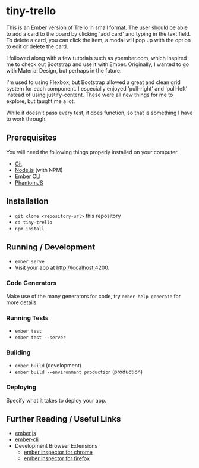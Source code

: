 # tiny-trello

This is an Ember version of Trello in small format. The user should be able to add a card to the board by clicking 'add card' and typing in the text field. To delete a card, you can click the item, a modal will pop up with the option to edit or delete the card. 

I followed along with a few tutorials such as yoember.com, which inspired me to check out Bootstrap and use it with Ember. Originally, I wanted to go with Material Design, but perhaps in the future. 

I'm used to using Flexbox, but Bootstrap allowed a great and clean grid system for each component. I especially enjoyed 'pull-right' and 'pull-left' instead of using justify-content. These were all new things for me to explore, but taught me a lot.

While it doesn't pass every test, it does function, so that is something I have to work through.

## Prerequisites

You will need the following things properly installed on your computer.

* [Git](https://git-scm.com/)
* [Node.js](https://nodejs.org/) (with NPM)
* [Ember CLI](https://ember-cli.com/)
* [PhantomJS](http://phantomjs.org/)

## Installation

* `git clone <repository-url>` this repository
* `cd tiny-trello`
* `npm install`

## Running / Development

* `ember serve`
* Visit your app at [http://localhost:4200](http://localhost:4200).

### Code Generators

Make use of the many generators for code, try `ember help generate` for more details

### Running Tests

* `ember test`
* `ember test --server`

### Building

* `ember build` (development)
* `ember build --environment production` (production)

### Deploying

Specify what it takes to deploy your app.

## Further Reading / Useful Links

* [ember.js](http://emberjs.com/)
* [ember-cli](https://ember-cli.com/)
* Development Browser Extensions
  * [ember inspector for chrome](https://chrome.google.com/webstore/detail/ember-inspector/bmdblncegkenkacieihfhpjfppoconhi)
  * [ember inspector for firefox](https://addons.mozilla.org/en-US/firefox/addon/ember-inspector/)
